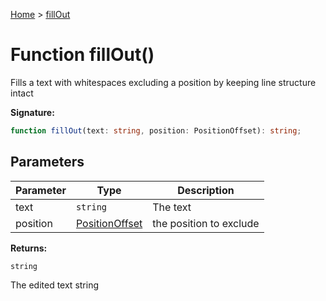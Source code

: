 [Home](../index.md) &gt; [fillOut](./fillout_1.md)

# Function fillOut()

Fills a text with whitespaces excluding a position by keeping line structure intact

<b>Signature:</b>

```typescript
function fillOut(text: string, position: PositionOffset): string;
```

## Parameters

|  Parameter | Type | Description |
|  --- | --- | --- |
|  text | `string` | The text |
|  position | [PositionOffset](../types/positionoffset.md) | the position to exclude |

<b>Returns:</b>

`string`

The edited text string

